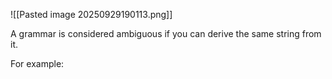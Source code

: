 ![[Pasted image 20250929190113.png]]

A grammar is considered ambiguous if you can derive the same string from it.

For example:
```

```